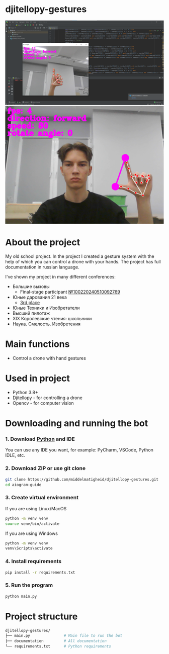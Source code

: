 # djitellopy-gestures

<div>
    <img src="screenshots/screenshot_1.png">
    <img src="screenshots/screenshot_2.png">
</div>

# About the project

My old school project. In the project I created a gesture system with the help of which you can control a drone with your hands. The project has full documentation in russian language.

I've shown my project in many different conferences:
- Большие вызовы
  - Final-stage participant [№100220240510092769](https://sochisirius.ru/uploads/2024/04/%D0%A1%D0%BF%D0%B8%D1%81%D0%BE%D0%BA_%D1%83%D1%87%D0%B0%D1%81%D1%82%D0%BD%D0%B8%D0%BA%D0%BE%D0%B2_2_%D1%82%D1%83%D1%80%D0%B0_%D0%BE%D0%B1%D0%BD%D0%BE%D0%B2%D0%BB%D0%B5%D0%BD%D0%BD%D1%8B%D0%B9_%D0%B2%D0%B0%D1%80%D0%B0%D0%B8%D0%BD%D1%82.pdf)
- Юные дарования 21 века
  - [3rd place](https://ibb.co/twGHCy8s)
- Юные Техники и Изобретатели
- Высший пилотаж
- XIX Королевские чтения: школьники
- Наука. Смелость. Изобретения

# Main functions

- Control a drone with hand gestures

# Used in project

- Python 3.8+
- Djitellopy - for controlling a drone
- Opencv - for computer vision

# Downloading and running the bot

### 1. Download [Python](https://www.python.org/) and IDE

You can use any IDE you want, for example: PyCharm, VSCode, Python IDLE, etc.

### 2. Download ZIP or use git clone

```bash
git clone https://github.com/middelmatigheid/djitellopy-gestures.git
cd aiogram-guide
```

### 3. Create virtual environment

If you are using Linux/MacOS

```bash
python -m venv venv
source venv/bin/activate
```

If you are using Windows

```bash
python -m venv venv
venv\Scripts\activate 
```

### 4. Install requirements

```bash
pip install -r requirements.txt
```

### 5. Run the program

```bash
python main.py
```

# Project structure

```bash
djitellopy-gestures/
├── main.py               # Main file to run the bot
├── documentation         # All documentation                 
└── requirements.txt      # Python requirements
```







